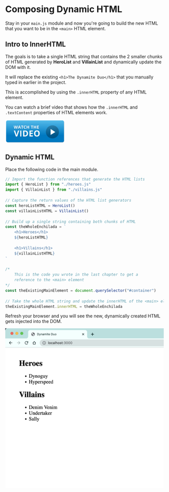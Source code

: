 # Composing Dynamic HTML

Stay in your `main.js` module and now you're going to build the new HTML that you want to be in the `<main>` HTML element.

## Intro to InnerHTML

The goals is to take a single HTML string that contains the 2 smaller chunks of HTML generated by **HeroList** and **VillainList** and dynamically update the DOM with it.

It will replace the existing `<h1>The Dynamite Duo</h1>` that you manually typed in earlier in the project.

This is accomplished by using the `.innerHTML` property of any HTML element.

You can watch a brief video that shows how the `.innerHTML` and `.textContent` properties of HTML elements work.


[<img src="../../book-0-installations/chapters/images/video-play-icon.gif" height="75rem" />](https://www.youtube.com/watch?v=1UsllDMhvN4)


## Dynamic HTML

Place the following code in the main module.

```js
// Import the function references that generate the HTML lists
import { HeroList } from "./heroes.js"
import { VillainList } from "./villains.js"

// Capture the return values of the HTML list generators
const heroListHTML = HeroList()
const villainListHTML = VillainList()

// Build up a single string containing both chunks of HTML
const theWholeEnchilada = `
    <h1>Heroes</h1>
    ${heroListHTML}

    <h1>Villains</h1>
    ${villainListHTML}
`

/*
    This is the code you wrote in the last chapter to get a
    reference to the <main> element
*/
const theExistingMainElement = document.querySelector("#container")

// Take the whole HTML string and update the innerHTML of the <main> element
theExistingMainElement.innerHTML = theWholeEnchilada
```

Refresh your browser and you will see the new, dynamically created HTML gets injected into the DOM.

![](./images/heroes-villains-html.png)
